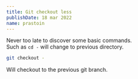 ```yaml
---
title: Git checkout less
publishDate: 18 mar 2022
name: prastoin
---
```


Never too late to discover some basic commands.  
Such as `cd -` will change to previous directory.

```bash
git checkout -
```

Will checkout to the previous git branch.
